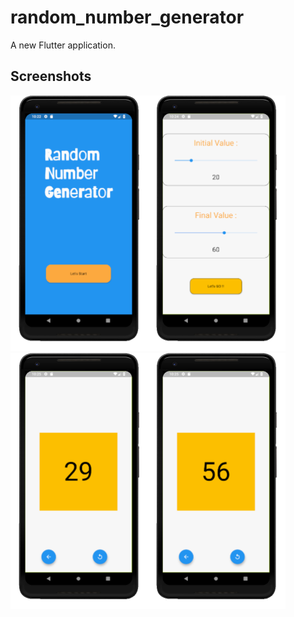 # random_number_generator

A new Flutter application.

## Screenshots

<img src="https://github.com/infiniteoverflow/Random-Number-Generator/blob/master/screenshots/screen1.png" width=220em /><img src="https://github.com/infiniteoverflow/Random-Number-Generator/blob/master/screenshots/screen2.png" width=220em /><img src="https://github.com/infiniteoverflow/Random-Number-Generator/blob/master/screenshots/screen3.png" width=220em /><img src="https://github.com/infiniteoverflow/Random-Number-Generator/blob/master/screenshots/screen4.png" width=220em />
